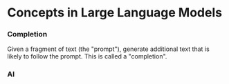 # Concepts in  Large Language Models
### Completion
Given a fragment of text (the "prompt"), generate additional text that is likely to follow the prompt. This is called a "completion".
### AI
